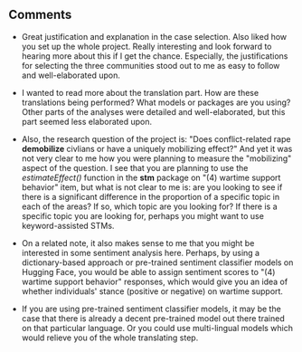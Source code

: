## Comments
+ Great justification and explanation in the case selection. Also liked how you set up the whole project. Really interesting and look forward to hearing more about this if I get the chance. Especially, the justifications for selecting the three communities stood out to me as easy to follow and well-elaborated upon. 

+ I wanted to read more about the translation part. How are these translations being performed? What models or packages are you using? Other parts of the analyses were detailed and well-elaborated, but this part seemed less elaborated upon. 

+ Also, the research question of the project is: "Does conflict-related rape **demobilize** civlians or have a uniquely mobilizing effect?" And yet it was not very clear to me how you were planning to measure the "mobilizing" aspect of the question. I see that you are planning to use the *estimateEffect()* function in the **stm** package on "(4) wartime support behavior" item, but what is not clear to me is: are you looking to see if there is a significant difference in the proportion of a specific topic in each of the areas? If so, which topic are you looking for? If there is a specific topic you are looking for, perhaps you might want to use keyword-assisted STMs. 

+ On a related note, it also makes sense to me that you might be interested in some sentiment analysis here. Perhaps, by using a dictionary-based approach or pre-trained sentiment classifier models on Hugging Face, you would be able to assign sentiment scores to "(4) wartime support behavior" responses, which would give you an idea of whether individuals' stance (positive or negative) on wartime support. 

+ If you are using pre-trained sentiment classifier models, it may be the case that there is already a decent pre-trained model out there trained on that particular language. Or you could use multi-lingual models which would relieve you of the whole translating step. 